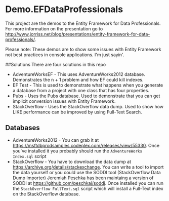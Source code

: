 # Demo.EFDataProfessionals
This project are the demos to the Entity Framework for Data Professionals. For more information on the presentation go to http://www.jorriss.net/blog/presentations/entity-framework-for-data-professionals/.

Please note: These demos are to show some issues with Entity Framework not best practices in console applications. I'm just sayin'.

##Solutions
There are four solutions in this repo

* AdventureWorksEF - This uses AdventureWorks2012 database. Demonstrates the n + 1 problem and how EF could kill indexes.
* EF Test - This is used to demonstrate what happens when you generate a database from a project with one class that has four properties. 
* Pubs - Uses the Pubs database. Used to demonstrate that you can get implicit conversion issues with Entity Framework.
* StackOverflow - Uses the StackOverflow data dump. Used to show how LIKE performance can be improved by using Full-Text Search.

## Databases
* AdventureWorks2012 - You can grab it at https://msftdbprodsamples.codeplex.com/releases/view/55330. Once you've installed it you probably should run the `AdventureWorks Index.sql` script
* StackOverflow - You have to download the data dump at https://archive.org/details/stackexchange. You can write a tool to import the data yourself or you could use the SODDI tool (StackOverflow Data Dump Importer) Jeremiah Peschka has been maintaing a version of SODDI at https://github.com/peschkaj/soddi. Once installed you can run the `StackOverflow FullText.sql` script which will install a Full-Text index on the StackOverflow database.
